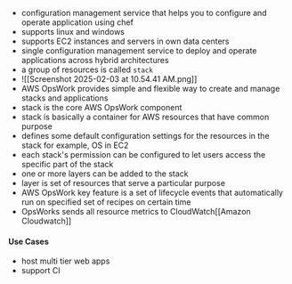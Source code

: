 * configuration management service that helps you to configure and operate application using chef
* supports linux and windows
* supports EC2 instances and servers in own data centers
* single configuration management service to deploy and operate applications across hybrid architectures
* a group of resources is called `stack`
* ![[Screenshot 2025-02-03 at 10.54.41 AM.png]]
* AWS OpsWork provides simple and flexible way to create and manage stacks and applications
* stack is the core AWS OpsWork component
* stack is basically a container for AWS resources that have common purpose
* defines some default configuration settings for the resources in the stack for example, OS in EC2
* each stack's permission can be configured to let users access the specific part of the stack
* one or more layers can be added to the stack
* layer is set of resources that serve a particular purpose
* AWS OpsWork key feature is a set of lifecycle events that automatically run on specified set of recipes on certain time
* OpsWorks sends all resource metrics to CloudWatch[[Amazon Cloudwatch]]
#### Use Cases
* host multi tier web apps
* support CI
